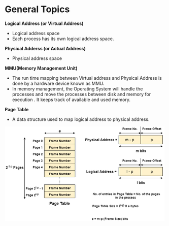 # General Topics
**Logical Address (or Virtual Address)**
* Logical address space
* Each process has its own logical address space.

**Physical Adderss (or Actual Address)**
* Physical address space

**MMU(Memory Management Unit)**
* The run time mapping between Virtual address and Physical Address is done by a hardware device known as MMU.
* In memory management, the Operating System will handle the processes and move the processes between disk and memory for execution . It keeps track of available and used memory.

**Page Table**
* A data structure used to map logical address to physical address.

<img style="background-color: #f0f0f0;" src='os-page-table-2797170695.png'>

